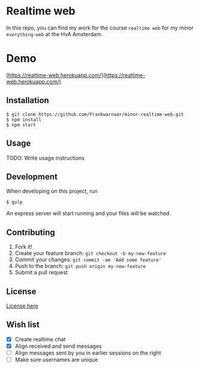 # Realtime web

In this repo, you can find my work for the course `realtime web` for my minor `everything-web` at the HvA Amsterdam.

# Demo
[https://realtime-web.herokuapp.com/](https://realtime-web.herokuapp.com/)

## Installation

```
$ git clone https://github.com/Frankwarnaar/minor-realtime-web.git
$ npm install
$ npm start
```

## Usage

TODO: Write usage instructions

## Development
When developing on this project, run
```
$ gulp
```
An express server will start running and your files will be watched.

## Contributing

1. Fork it!
2. Create your feature branch: `git checkout -b my-new-feature`
3. Commit your changes: `git commit -am 'Add some feature'`
4. Push to the branch: `git push origin my-new-feature`
5. Submit a pull request

## License
[License here](https://github.com/Frankwarnaar/minor-realtime-web/blob/master/LICENSE)

## Wish list
* [x] Create realtime chat
* [x] Align received and send messages
* [ ] Align messages sent by you in earlier sessions on the right
* [ ] Make sure usernames are unique
